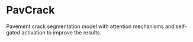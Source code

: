 # PavCrack
Pavement crack segmentation model with attention mechanisms and self-gated activation to improve the results.
